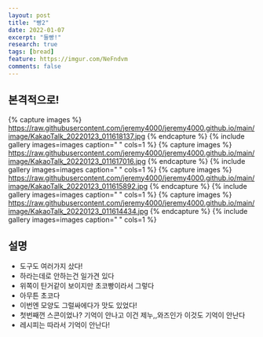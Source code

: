 ```yaml
---
layout: post
title: "빵2"
date: 2022-01-07
excerpt: "둘빵!"
research: true
tags: [bread]
feature: https://imgur.com/NeFndvm
comments: false
---
```


## 본격적으로!
{% capture images %}
https://raw.githubusercontent.com/jeremy4000/jeremy4000.github.io/main/image/KakaoTalk_20220123_011618137.jpg
{% endcapture %}
{% include gallery images=images caption=" " cols=1 %}
{% capture images %}
https://raw.githubusercontent.com/jeremy4000/jeremy4000.github.io/main/image/KakaoTalk_20220123_011617016.jpg
{% endcapture %}
{% include gallery images=images caption=" " cols=1 %}
{% capture images %}
https://raw.githubusercontent.com/jeremy4000/jeremy4000.github.io/main/image/KakaoTalk_20220123_011615892.jpg
{% endcapture %}
{% include gallery images=images caption=" " cols=1 %}
{% capture images %}
https://raw.githubusercontent.com/jeremy4000/jeremy4000.github.io/main/image/KakaoTalk_20220123_011614434.jpg
{% endcapture %}
{% include gallery images=images caption=" " cols=1 %}



## 설명
* 도구도 여러가지 샀다!
* 하라는데로 안하는건 일가견 있다
* 위쪽이 탄거같이 보이지만 초코빵이라서 그렇다
* 아무튼 초코다
* 이번엔 모양도 그럴싸에다가 맛도 있었다!
* 첫번째껀 스콘이었나? 기억이 안나고 이건 제누,,와즈인가 이것도 기억이 안난다
* 레시피는 따라서 기억이 안난다!
